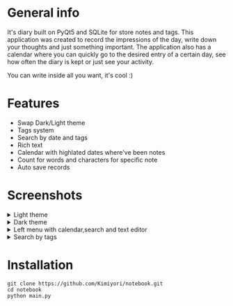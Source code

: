 # General info

It's diary built on PyQt5 and SQLite for store notes and tags. 
This application was created to record the impressions of the day, write down your thoughts and just something important. 
The application also has a calendar where you can quickly go to the desired entry of a certain day, see how often the diary is kept or just see your activity.

You can write inside all you want, it's cool :)

# Features

 - Swap Dark/Light theme
 - Tags system
 - Search by date and tags
 - Rich text
 - Calendar with highlated dates where've been notes
 - Count for words and characters for specific note
 - Auto save records

# Screenshots
<details>
  <summary>Light theme</summary>
<img src="https://user-images.githubusercontent.com/93401048/185605734-491a392f-00ef-4d50-8991-ff66ab5c80fe.png" >
 </details>
<details>
  <summary>Dark theme</summary>
<img src="https://user-images.githubusercontent.com/93401048/185605871-f760525e-1180-4163-adb9-3f99c0f405ec.png" >
 </details>
<details>
  <summary>Left menu with calendar,search and text editor</summary>
<img src="https://user-images.githubusercontent.com/93401048/185606177-dceaa333-0f5a-428e-a7b4-6597e990c0b5.png" >
 </details>
 <details>
  <summary>Search by tags</summary>
<img src="https://user-images.githubusercontent.com/93401048/185606406-9ce6e97b-0320-4c19-8229-83ffcd5682b6.png" >
 </details>

# Installation 

```
git clone https://github.com/Kimiyori/notebook.git
cd notebook
python main.py
```
